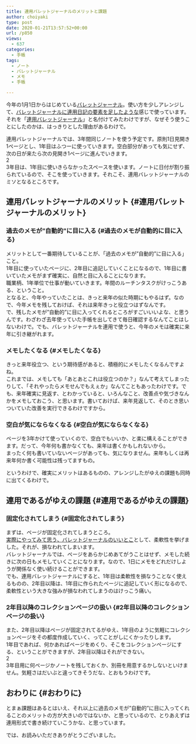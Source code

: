 ```yaml
---
title: 連用バレットジャーナルのメリットと課題
author: choiyaki
type: post
date: 2020-01-21T13:57:52+00:00
url: /p850
views:
  - 637
categories:
  - 手帳
tags:
  - ノート
  - バレットジャーナル
  - メモ
  - 手帳

---
```

今年の1月1日からはじめている[バレットジャーナル][1]。使い方を少しアレンジして、[バレットジャーナルに連用日記の要素を足したような][2]感じで使っています。それを「[連用バレットジャーナル][3]」と名付けてみたわけですが、なぜそう使うことにしたのかは、はっきりとした理由があるわけで。

連用バレットジャーナルでは、3年間同じノートを使う予定です。原則1日見開き1ページとし、1年目はふつーに使っていきます。空白部分があっても気にせず、次の日が来たら次の見開き1ページに進んでいきます。  
2  
3年目は、1年目に使いきらなかったスペースを使います。ノートに日付が割り振られているので、そこを使っていきます。それこそ、連用バレットジャーナルのミソとなるところです。

## 連用バレットジャーナルのメリット {#連用バレットジャーナルのメリット}

### 過去のメモが&#8221;自動的&#8221;に目に入る {#過去のメモが自動的に目に入る}

メリットとして一番期待していることが、「過去のメモが&#8221;自動的&#8221;に目に入る」こと。  
1年目に使っていたページに、2年目に追記していくことになるので、1年目に書いていたメモがまず確実に、自然と目に入ることになります。  
職業柄、1年単位で仕事が動いていきます。年間のルーチンタスクがけっこうある、ということ。  
となると、今年やっていたことは、きっと来年の似た時期にもやるはず。なので、今年メモを残しておけば、それは来年きっと役立つはずなんです。  
で、残したメモが&#8221;自動的&#8221;に目に入ってくれるところがすごいいいよな、と思うんです。わざわざ去年使っていた手帳を出してきて毎日確認するなんてことはしないわけで。でも、バレットジャーナルを連用で使うと、今年のメモは確実に来年に引き継がれます。

### メモしたくなる {#メモしたくなる}

きっと来年役立つ、という期待感があると、積極的にメモしたくなるんですよね。  
これまでは、メモしても「あとあとこれは役立つのか？」なんて考えてしまったりして、「それやったらメモせんでもえぇか」なんてこともあったわけです。でも、来年確実に見返す、とわかっていると、いろんなこと、改善点や気づきなんかをメモしておこう、と思います。書いておけば、来年見返して、そのとき思いついていた改善を実行できるわけですから。

### 空白が気にならなくなる {#空白が気にならなくなる}

ページを3年かけて使っていくので、空白でもいいか、と楽に構えることができます。だって、今年何も書かなくても、来年は書くかもしれないから。  
まったく何も書いていないページがあっても、気になりません。来年もしくは再来年何か書く可能性は残ってますもの。

というわけで、確実にメリットはあるものの、アレンジしたがゆえの課題も同時に出てくるわけで。

## 連用であるがゆえの課題 {#連用であるがゆえの課題}

### 固定化されてしまう {#固定化されてしまう}

まずは、ページが固定化されてしまうところ。  
[実際にやってみて思う、バレットジャーナルのいいとこ][4]として、柔軟性を挙げました。それが、損なわれてしまいます。  
バレットジャーナルでは、ページをあらかじめあてがうことはせず、メモした続きに次の日もメモしていくことになります。なので、1日にメモをどれだけしようが関係なく使い続けることができます。  
でも、連用バレットジャーナルにすると、1年目は柔軟性を損なうことなく使えるものの、2年目以降は、1年目に作られたページに追記していく形になるので、柔軟性という大きな強みが損なわれてしまうのはけっこう痛い。

### 2年目以降のコレクションページの扱い {#2年目以降のコレクションページの扱い}

また、2年目以降はページが固定されてるがゆえ、1年目のように気軽にコレクションページをその都度作成していく、ってことがしにくかったりします。  
1年目であれば、何かあればページをめくり、そこをコレクションページにする、ということができますが、2年目以降はそれができない。  
2  
3年目用に何ページかノートを残しておくか、別冊を用意するかしないといけません。気軽さはだいぶと違ってきそうだな、とおもうわけです。

## おわりに {#おわりに}

とまぁ課題はあるとはいえ、それ以上に過去のメモが&#8221;自動的&#8221;に目に入ってくれることのメリットの方が大きいのではないか、と思っているので、とりあえずは連用形式で書き続けていこうかな、と思っています。

では、お読みいただきありがとうございました。

 [1]: https://scrapbox.io/choiyaki-hondana/%E3%83%90%E3%83%AC%E3%83%83%E3%83%88%E3%82%B8%E3%83%A3%E3%83%BC%E3%83%8A%E3%83%AB
 [2]: https://choiyaki.com/?p=833
 [3]: https://scrapbox.io/choiyaki-hondana/%E9%80%A3%E7%94%A8%E3%83%90%E3%83%AC%E3%83%83%E3%83%88%E3%82%B8%E3%83%A3%E3%83%BC%E3%83%8A%E3%83%AB
 [4]: https://choiyaki.com/?p=848